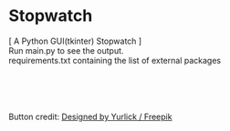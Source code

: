 # Stopwatch
[ A Python GUI(tkinter) Stopwatch ]<br>
Run main.py to see the output.<br>
requirements.txt containing the list of external packages

<br><br><br><br>
Button credit:
<a href="http://www.freepik.com">Designed by Yurlick / Freepik</a>

